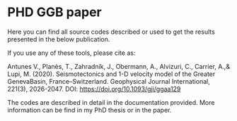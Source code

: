 # PHD GGB paper

Here you can find all source codes described or used to get the results presented in the below publication. 

If you use any of these tools, please cite as:

Antunes V., Planès, T., Zahradník, J., Obermann, A., Alvizuri, C., Carrier, A.,& Lupi, M. (2020). 
Seismotectonics and 1-D velocity model of the Greater GenevaBasin, France–Switzerland. 
Geophysical Journal International, 221(3), 2026-2047. 
DOI: https://doi.org/10.1093/gji/ggaa129

The codes are described in detail in the documentation provided. More information can be find in my PhD thesis or in the paper.
